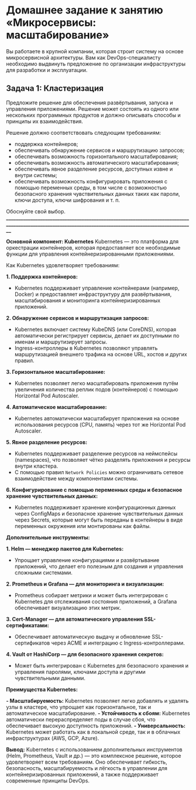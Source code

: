 
# Домашнее задание к занятию «Микросервисы: масштабирование»

Вы работаете в крупной компании, которая строит систему на основе микросервисной архитектуры.
Вам как DevOps-специалисту необходимо выдвинуть предложение по организации инфраструктуры для разработки и эксплуатации.

## Задача 1: Кластеризация

Предложите решение для обеспечения развёртывания, запуска и управления приложениями.
Решение может состоять из одного или нескольких программных продуктов и должно описывать способы и принципы их взаимодействия.

Решение должно соответствовать следующим требованиям:
- поддержка контейнеров;
- обеспечивать обнаружение сервисов и маршрутизацию запросов;
- обеспечивать возможность горизонтального масштабирования;
- обеспечивать возможность автоматического масштабирования;
- обеспечивать явное разделение ресурсов, доступных извне и внутри системы;
- обеспечивать возможность конфигурировать приложения с помощью переменных среды, в том числе с возможностью безопасного хранения чувствительных данных таких как пароли, ключи доступа, ключи шифрования и т. п.

Обоснуйте свой выбор.
**________________________________________________________________________________________________________________________________________________________**

**Основной компонент: Kubernetes**
Kubernetes — это платформа для оркестрации контейнеров, которая предоставляет все необходимые функции для управления контейнеризированными приложениями.

Как Kubernetes удовлетворяет требованиям:

**1. Поддержка контейнеров:** 
- Kubernetes поддерживает управление контейнерами (например, Docker) и предоставляет инфраструктуру для развёртывания, масштабирования и мониторинга контейнеризированных приложений.

**2. Обнаружение сервисов и маршрутизация запросов:**
- Kubernetes включает систему KubeDNS (или CoreDNS), которая автоматически регистрирует сервисы, делает их доступными по именам и маршрутизирует запросы.
- Ingress-контроллеры в Kubernetes позволяют управлять маршрутизацией внешнего трафика на основе URL, хостов и других правил.

**3. Горизонтальное масштабирование:**
- Kubernetes позволяет легко масштабировать приложения путём увеличения количества реплик подов (контейнеров) с помощью Horizontal Pod Autoscaler.

**4. Автоматическое масштабирование:**
- Kubernetes автоматически масштабирует приложения на основе использования ресурсов (CPU, память) через тот же Horizontal Pod Autoscaler.

**5. Явное разделение ресурсов:**
- Kubernetes поддерживает разделение ресурсов на неймспейсы (namespaces), что позволяет чётко разделять приложения и ресурсы внутри кластера.
- С помощью правил ```Network Policies``` можно ограничивать сетевое взаимодействие между компонентами системы.

**6. Конфигурирование с помощью переменных среды и безопасное хранение чувствительных данных:**
- Kubernetes поддерживает хранение конфигурационных данных через ConfigMaps и безопасное хранение чувствительных данных через Secrets, которые могут быть переданы в контейнеры в виде переменных окружения или монтированы как файлы.

**Дополнительные инструменты:**

**1. Helm — менеджер пакетов для Kubernetes:**
- Упрощает управление конфигурациями и развёртывание приложений, что делает его полезным для создания и управления сложными системами.

**2. Prometheus и Grafana — для мониторинга и визуализации:**
- Prometheus собирает метрики и может быть интегрирован с Kubernetes для отслеживания состояния приложений, а Grafana обеспечивает визуализацию этих метрик.

**3. Cert-Manager — для автоматического управления SSL-сертификатами:**
- Обеспечивает автоматическую выдачу и обновление SSL-сертификатов через ACME и интеграцию с Ingress-контроллерами.

**4. Vault от HashiCorp — для безопасного хранения секретов:**
- Может быть интегрирован с Kubernetes для безопасного хранения и управления паролями, ключами доступа и другими чувствительными данными.

**Преимущества Kubernetes:**

**- Масштабируемость:** Kubernetes позволяет легко добавлять и удалять узлы в кластере, что упрощает как горизонтальное, так и автоматическое масштабирование.
**- Устойчивость к сбоям:** Kubernetes автоматически перераспределяет поды в случае сбоя, что обеспечивает высокую доступность приложений.
**- Универсальность:** Kubernetes может работать как в локальной среде, так и в облачных инфраструктурах (AWS, GCP, Azure).

**Вывод:**
Kubernetes с использованием дополнительных инструментов (Helm, Prometheus, Vault и др.) — это комплексное решение, которое удовлетворяет всем требованиям. Оно обеспечивает гибкость, безопасность, масштабируемость и лёгкость в управлении для контейнеризированных приложений, а также поддерживает современные принципы DevOps.

